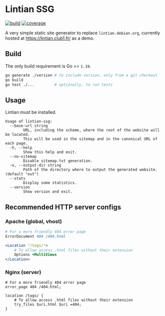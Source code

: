 # Lintian SSG

[![build][build-img]][build-url] [![coverage][cover-img]][cover-url]

A very simple static site generator to replace `lintian.debian.org`,
currently hosted at <https://lintian.club1.fr/> as a demo.

## Build

The only build requirement is Go >= `1.19`.

```sh
go generate ./version # to include version, only from a git checkout
go build
go test ./...         # optionally, to run tests
```

## Usage

Lintian must be installed.

```
Usage of lintian-ssg:
  --base-url string
        URL, including the scheme, where the root of the website will be located.
        This will be used in the sitemap and in the canonical URL of each page.
  -h, --help
        Show this help and exit.
  --no-sitemap
        Disable sitemap.txt generation.
  -o, --output-dir string
        Path of the directory where to output the generated website. (default "out")
  --stats
        Display some statistics.
  --version
        Show version and exit.
```

## Recommended HTTP server configs

### Apache (global, vhost)

```apache
# For a more friendly 404 error page
ErrorDocument 404 /404.html

<Location "/tags/">
	# To allow access .html files without their extension
	Options +MultiViews
</Location>
```

### Nginx (server)

```nginx
# For a more friendly 404 error page
error_page 404 /404.html;

location /tags/ {
    # To allow access .html files without their extension
    try_files $uri.html $uri =404;
}
```

[build-img]: https://github.com/n-peugnet/lintian-ssg/actions/workflows/build.yml/badge.svg
[build-url]: https://github.com/n-peugnet/lintian-ssg/actions/workflows/build.yml
[cover-img]: https://codecov.io/gh/n-peugnet/lintian-ssg/graph/badge.svg?token=8RRU5MBX0V
[cover-url]: https://codecov.io/gh/n-peugnet/lintian-ssg
